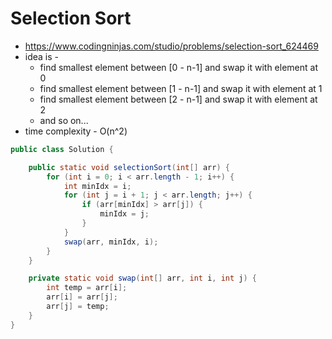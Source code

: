 # Selection Sort

- https://www.codingninjas.com/studio/problems/selection-sort_624469
- idea is - 
  - find smallest element between [0 - n-1] and swap it with element at 0
  - find smallest element between [1 - n-1] and swap it with element at 1
  - find smallest element between [2 - n-1] and swap it with element at 2
  - and so on...
- time complexity - O(n^2)

```java
public class Solution {

    public static void selectionSort(int[] arr) {
        for (int i = 0; i < arr.length - 1; i++) {
            int minIdx = i;
            for (int j = i + 1; j < arr.length; j++) {
                if (arr[minIdx] > arr[j]) {
                    minIdx = j;
                }
            }
            swap(arr, minIdx, i);
        }
    }

    private static void swap(int[] arr, int i, int j) {
        int temp = arr[i];
        arr[i] = arr[j];
        arr[j] = temp;
    }
}
```
